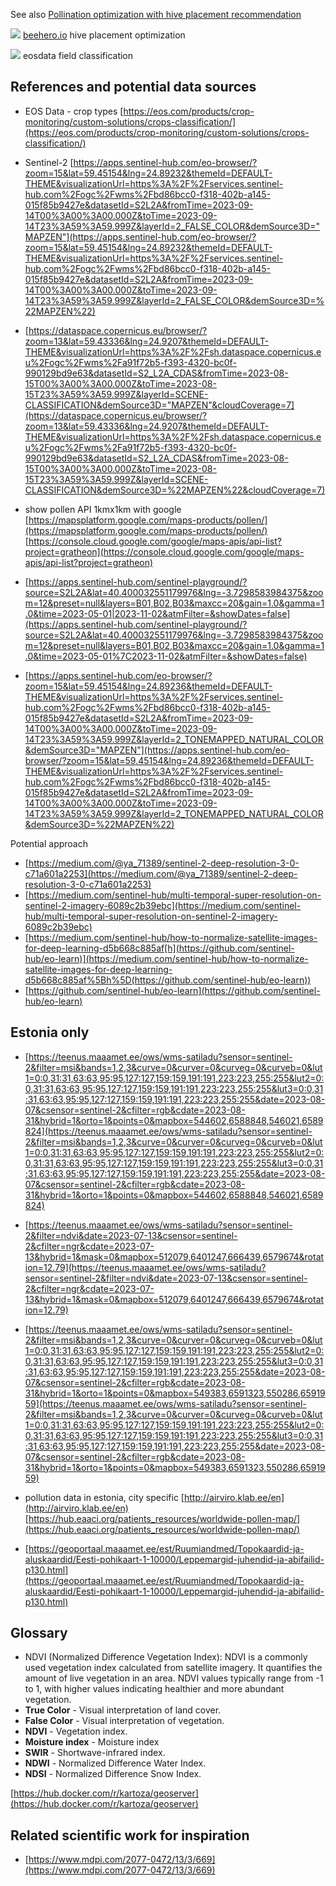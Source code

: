 See also [Pollination optimization with hive placement recommendation](https://www.notion.so/Pollination-optimization-with-hive-placement-recommendation-c824e0e6b0c441c2a7815057ef0958d5?pvs=21)

![](../../../../img/Screenshot%202023-11-02%20at%2012.09.17.png)
[beehero.io](http://beehero.io) hive placement optimization

![](../../../../img/stories-3.jpg.webp)
eosdata field classification

## References and potential data sources

- EOS Data - crop types [https://eos.com/products/crop-monitoring/custom-solutions/crops-classification/](https://eos.com/products/crop-monitoring/custom-solutions/crops-classification/)
    
- Sentinel-2 [](https://apps.sentinel-hub.com/eo-browser/?zoom=15&lat=59.45154&lng=24.89232&themeId=DEFAULT-THEME&visualizationUrl=https%3A%2F%2Fservices.sentinel-hub.com%2Fogc%2Fwms%2Fbd86bcc0-f318-402b-a145-015f85b9427e&datasetId=S2L2A&fromTime=2023-09-14T00%3A00%3A00.000Z&toTime=2023-09-14T23%3A59%3A59.999Z&layerId=2_FALSE_COLOR&demSource3D=%22MAPZEN%22)[https://apps.sentinel-hub.com/eo-browser/?zoom=15&lat=59.45154&lng=24.89232&themeId=DEFAULT-THEME&visualizationUrl=https%3A%2F%2Fservices.sentinel-hub.com%2Fogc%2Fwms%2Fbd86bcc0-f318-402b-a145-015f85b9427e&datasetId=S2L2A&fromTime=2023-09-14T00%3A00%3A00.000Z&toTime=2023-09-14T23%3A59%3A59.999Z&layerId=2_FALSE_COLOR&demSource3D="MAPZEN"](https://apps.sentinel-hub.com/eo-browser/?zoom=15&lat=59.45154&lng=24.89232&themeId=DEFAULT-THEME&visualizationUrl=https%3A%2F%2Fservices.sentinel-hub.com%2Fogc%2Fwms%2Fbd86bcc0-f318-402b-a145-015f85b9427e&datasetId=S2L2A&fromTime=2023-09-14T00%3A00%3A00.000Z&toTime=2023-09-14T23%3A59%3A59.999Z&layerId=2_FALSE_COLOR&demSource3D=%22MAPZEN%22)
    
- [](https://dataspace.copernicus.eu/browser/?zoom=13&lat=59.43336&lng=24.9207&themeId=DEFAULT-THEME&visualizationUrl=https%3A%2F%2Fsh.dataspace.copernicus.eu%2Fogc%2Fwms%2Fa91f72b5-f393-4320-bc0f-990129bd9e63&datasetId=S2_L2A_CDAS&fromTime=2023-08-15T00%3A00%3A00.000Z&toTime=2023-08-15T23%3A59%3A59.999Z&layerId=SCENE-CLASSIFICATION&demSource3D=%22MAPZEN%22&cloudCoverage=7)[https://dataspace.copernicus.eu/browser/?zoom=13&lat=59.43336&lng=24.9207&themeId=DEFAULT-THEME&visualizationUrl=https%3A%2F%2Fsh.dataspace.copernicus.eu%2Fogc%2Fwms%2Fa91f72b5-f393-4320-bc0f-990129bd9e63&datasetId=S2_L2A_CDAS&fromTime=2023-08-15T00%3A00%3A00.000Z&toTime=2023-08-15T23%3A59%3A59.999Z&layerId=SCENE-CLASSIFICATION&demSource3D="MAPZEN"&cloudCoverage=7](https://dataspace.copernicus.eu/browser/?zoom=13&lat=59.43336&lng=24.9207&themeId=DEFAULT-THEME&visualizationUrl=https%3A%2F%2Fsh.dataspace.copernicus.eu%2Fogc%2Fwms%2Fa91f72b5-f393-4320-bc0f-990129bd9e63&datasetId=S2_L2A_CDAS&fromTime=2023-08-15T00%3A00%3A00.000Z&toTime=2023-08-15T23%3A59%3A59.999Z&layerId=SCENE-CLASSIFICATION&demSource3D=%22MAPZEN%22&cloudCoverage=7)
    
- show pollen API 1kmx1km with google [https://mapsplatform.google.com/maps-products/pollen/](https://mapsplatform.google.com/maps-products/pollen/) [https://console.cloud.google.com/google/maps-apis/api-list?project=gratheon](https://console.cloud.google.com/google/maps-apis/api-list?project=gratheon)
    
- [](https://apps.sentinel-hub.com/sentinel-playground/?source=S2L2A&lat=40.400032551179976&lng=-3.7298583984375&zoom=12&preset=null&layers=B01,B02,B03&maxcc=20&gain=1.0&gamma=1.0&time=2023-05-01%7C2023-11-02&atmFilter=&showDates=false)[https://apps.sentinel-hub.com/sentinel-playground/?source=S2L2A&lat=40.400032551179976&lng=-3.7298583984375&zoom=12&preset=null&layers=B01,B02,B03&maxcc=20&gain=1.0&gamma=1.0&time=2023-05-01|2023-11-02&atmFilter=&showDates=false](https://apps.sentinel-hub.com/sentinel-playground/?source=S2L2A&lat=40.400032551179976&lng=-3.7298583984375&zoom=12&preset=null&layers=B01,B02,B03&maxcc=20&gain=1.0&gamma=1.0&time=2023-05-01%7C2023-11-02&atmFilter=&showDates=false)
    
- [](https://apps.sentinel-hub.com/eo-browser/?zoom=15&lat=59.45154&lng=24.89236&themeId=DEFAULT-THEME&visualizationUrl=https%3A%2F%2Fservices.sentinel-hub.com%2Fogc%2Fwms%2Fbd86bcc0-f318-402b-a145-015f85b9427e&datasetId=S2L2A&fromTime=2023-09-14T00%3A00%3A00.000Z&toTime=2023-09-14T23%3A59%3A59.999Z&layerId=2_TONEMAPPED_NATURAL_COLOR&demSource3D=%22MAPZEN%22)[https://apps.sentinel-hub.com/eo-browser/?zoom=15&lat=59.45154&lng=24.89236&themeId=DEFAULT-THEME&visualizationUrl=https%3A%2F%2Fservices.sentinel-hub.com%2Fogc%2Fwms%2Fbd86bcc0-f318-402b-a145-015f85b9427e&datasetId=S2L2A&fromTime=2023-09-14T00%3A00%3A00.000Z&toTime=2023-09-14T23%3A59%3A59.999Z&layerId=2_TONEMAPPED_NATURAL_COLOR&demSource3D="MAPZEN"](https://apps.sentinel-hub.com/eo-browser/?zoom=15&lat=59.45154&lng=24.89236&themeId=DEFAULT-THEME&visualizationUrl=https%3A%2F%2Fservices.sentinel-hub.com%2Fogc%2Fwms%2Fbd86bcc0-f318-402b-a145-015f85b9427e&datasetId=S2L2A&fromTime=2023-09-14T00%3A00%3A00.000Z&toTime=2023-09-14T23%3A59%3A59.999Z&layerId=2_TONEMAPPED_NATURAL_COLOR&demSource3D=%22MAPZEN%22)
    

Potential approach

- [https://medium.com/@ya_71389/sentinel-2-deep-resolution-3-0-c71a601a2253](https://medium.com/@ya_71389/sentinel-2-deep-resolution-3-0-c71a601a2253)
- [https://medium.com/sentinel-hub/multi-temporal-super-resolution-on-sentinel-2-imagery-6089c2b39ebc](https://medium.com/sentinel-hub/multi-temporal-super-resolution-on-sentinel-2-imagery-6089c2b39ebc)
- [https://medium.com/sentinel-hub/how-to-normalize-satellite-images-for-deep-learning-d5b668c885af[h](https://github.com/sentinel-hub/eo-learn)](https://medium.com/sentinel-hub/how-to-normalize-satellite-images-for-deep-learning-d5b668c885af%5Bh%5D(https://github.com/sentinel-hub/eo-learn))
- [https://github.com/sentinel-hub/eo-learn](https://github.com/sentinel-hub/eo-learn)

## Estonia only

- [https://teenus.maaamet.ee/ows/wms-satiladu?sensor=sentinel-2&filter=msi&bands=1,2,3&curve=0&curver=0&curveg=0&curveb=0&lut1=0:0,31:31,63:63,95:95,127:127,159:159,191:191,223:223,255:255&lut2=0:0,31:31,63:63,95:95,127:127,159:159,191:191,223:223,255:255&lut3=0:0,31:31,63:63,95:95,127:127,159:159,191:191,223:223,255:255&date=2023-08-07&csensor=sentinel-2&cfilter=rgb&cdate=2023-08-31&hybrid=1&orto=1&points=0&mapbox=544602,6588848,546021,6589824](https://teenus.maaamet.ee/ows/wms-satiladu?sensor=sentinel-2&filter=msi&bands=1,2,3&curve=0&curver=0&curveg=0&curveb=0&lut1=0:0,31:31,63:63,95:95,127:127,159:159,191:191,223:223,255:255&lut2=0:0,31:31,63:63,95:95,127:127,159:159,191:191,223:223,255:255&lut3=0:0,31:31,63:63,95:95,127:127,159:159,191:191,223:223,255:255&date=2023-08-07&csensor=sentinel-2&cfilter=rgb&cdate=2023-08-31&hybrid=1&orto=1&points=0&mapbox=544602,6588848,546021,6589824)
    
- [https://teenus.maaamet.ee/ows/wms-satiladu?sensor=sentinel-2&filter=ndvi&date=2023-07-13&csensor=sentinel-2&cfilter=ngr&cdate=2023-07-13&hybrid=1&mask=0&mapbox=512079,6401247,666439,6579674&rotation=12.79](https://teenus.maaamet.ee/ows/wms-satiladu?sensor=sentinel-2&filter=ndvi&date=2023-07-13&csensor=sentinel-2&cfilter=ngr&cdate=2023-07-13&hybrid=1&mask=0&mapbox=512079,6401247,666439,6579674&rotation=12.79)
    
- [https://teenus.maaamet.ee/ows/wms-satiladu?sensor=sentinel-2&filter=msi&bands=1,2,3&curve=0&curver=0&curveg=0&curveb=0&lut1=0:0,31:31,63:63,95:95,127:127,159:159,191:191,223:223,255:255&lut2=0:0,31:31,63:63,95:95,127:127,159:159,191:191,223:223,255:255&lut3=0:0,31:31,63:63,95:95,127:127,159:159,191:191,223:223,255:255&date=2023-08-07&csensor=sentinel-2&cfilter=rgb&cdate=2023-08-31&hybrid=1&orto=1&points=0&mapbox=549383,6591323,550286,6591959](https://teenus.maaamet.ee/ows/wms-satiladu?sensor=sentinel-2&filter=msi&bands=1,2,3&curve=0&curver=0&curveg=0&curveb=0&lut1=0:0,31:31,63:63,95:95,127:127,159:159,191:191,223:223,255:255&lut2=0:0,31:31,63:63,95:95,127:127,159:159,191:191,223:223,255:255&lut3=0:0,31:31,63:63,95:95,127:127,159:159,191:191,223:223,255:255&date=2023-08-07&csensor=sentinel-2&cfilter=rgb&cdate=2023-08-31&hybrid=1&orto=1&points=0&mapbox=549383,6591323,550286,6591959)
    
- pollution data in estonia, city specific [http://airviro.klab.ee/en](http://airviro.klab.ee/en) [https://hub.eaaci.org/patients_resources/worldwide-pollen-map/](https://hub.eaaci.org/patients_resources/worldwide-pollen-map/)
    
- [https://geoportaal.maaamet.ee/est/Ruumiandmed/Topokaardid-ja-aluskaardid/Eesti-pohikaart-1-10000/Leppemargid-juhendid-ja-abifailid-p130.html](https://geoportaal.maaamet.ee/est/Ruumiandmed/Topokaardid-ja-aluskaardid/Eesti-pohikaart-1-10000/Leppemargid-juhendid-ja-abifailid-p130.html)
    

## Glossary

- NDVI (Normalized Difference Vegetation Index): NDVI is a commonly used vegetation index calculated from satellite imagery. It quantifies the amount of live vegetation in an area. NDVI values typically range from -1 to 1, with higher values indicating healthier and more abundant vegetation.
- **True Color** - Visual interpretation of land cover.
- **False Color** - Visual interpretation of vegetation.
- **NDVI** - Vegetation index.
- **Moisture index** - Moisture index
- **SWIR** - Shortwave-infrared index.
- **NDWI** - Normalized Difference Water Index.
- **NDSI** - Normalized Difference Snow Index.

[https://hub.docker.com/r/kartoza/geoserver](https://hub.docker.com/r/kartoza/geoserver)

## Related scientific work for inspiration

- [https://www.mdpi.com/2077-0472/13/3/669](https://www.mdpi.com/2077-0472/13/3/669)
